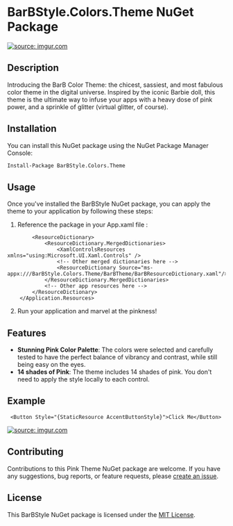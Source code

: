

# BarBStyle.Colors.Theme NuGet Package

<a href="https://imgur.com/HO23zQj"><img src="https://i.imgur.com/HO23zQj.jpg" title="source: imgur.com" /></a>


## Description

Introducing the BarB Color Theme: the chicest, sassiest, and most fabulous color theme in the digital universe. Inspired by the iconic Barbie doll, this theme is the ultimate way to infuse your apps with a heavy dose of pink power, and a sprinkle of glitter (virtual glitter, of course).

## Installation

You can install this NuGet package using the NuGet Package Manager Console:

```bash
Install-Package BarBStyle.Colors.Theme
```

## Usage

Once you've installed the BarBStyle NuGet package, you can apply the theme to your application by following these steps:

1. Reference the package in your App.xaml file :

```<Application.Resources>
        <ResourceDictionary>
            <ResourceDictionary.MergedDictionaries>
                <XamlControlsResources xmlns="using:Microsoft.UI.Xaml.Controls" />
                <!-- Other merged dictionaries here -->
                <ResourceDictionary Source="ms-appx:///BarBStyle.Colors.Theme/BarBTheme/BarBResourceDictionary.xaml"/>
            </ResourceDictionary.MergedDictionaries>
            <!-- Other app resources here -->
        </ResourceDictionary>
    </Application.Resources>
```

  2. Run your application and marvel at the pinkness!

## Features

- **Stunning Pink Color Palette**: The colors were selected and carefully tested to have the perfect balance of vibrancy and contrast, while still being easy on the eyes.
- **14 shades of Pink**: The theme includes 14 shades of pink. You don't need to apply the style locally to each control.


## Example

``` <Button Style="{StaticResource AccentButtonStyle}">Click Me</Button>```

<a href="https://imgur.com/JLxPjaN"><img src="https://i.imgur.com/JLxPjaN.png" title="source: imgur.com" /></a>


## Contributing

Contributions to this Pink Theme NuGet package are welcome. If you have any suggestions, bug reports, or feature requests, please [create an issue](https://github.com/teresathompson/Avalon.BarBStyle.Colors/issues).

## License

This BarBStyle NuGet package is licensed under the [MIT License](LICENSE).



